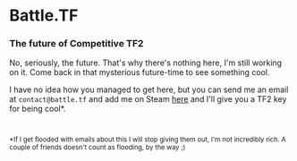 # Battle.TF
### The future of Competitive TF2
No, seriously, the future. That's why there's nothing here, I'm still working on it. Come back in that mysterious future-time to see something cool. 

I have no idea how you managed to get here, but you can send me an email at `contact@battle.tf` and add me on Steam [here](https://steamcommunity.com/id/CartConnoisseur) and I'll give you a TF2 key for being cool\*.

# #

<sup>\*If I get flooded with emails about this I will stop giving them out, I'm not incredibly rich. A couple of friends doesn't count as flooding, by the way ;)</sup>
